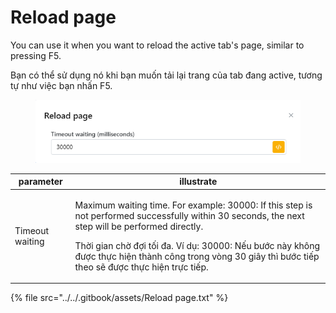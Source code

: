 # Reload page

You can use it when you want to reload the active tab's page, similar to pressing F5.

Bạn có thể sử dụng nó khi bạn muốn tải lại trang của tab đang active, tương tự như việc bạn nhấn F5.

<figure><img src="../../.gitbook/assets/Reload page.png" alt=""><figcaption></figcaption></figure>

| parameter       | illustrate                                                                                                                                                                                                                                                                                                             |
| --------------- | ---------------------------------------------------------------------------------------------------------------------------------------------------------------------------------------------------------------------------------------------------------------------------------------------------------------------- |
| Timeout waiting | <p>Maximum waiting time. For example: 30000: If this step is not performed successfully within 30 seconds, the next step will be performed directly.</p><p>Thời gian chờ đợi tối đa. Ví dụ: 30000: Nếu bước này không được thực hiện thành công trong vòng 30 giây thì bước tiếp theo sẽ được thực hiện trực tiếp.</p> |

{% file src="../../.gitbook/assets/Reload page.txt" %}
